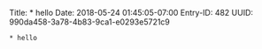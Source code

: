 Title: * hello
Date: 2018-05-24 01:45:05-07:00
Entry-ID: 482
UUID: 990da458-3a78-4b83-9ca1-e0293e5721c9

`* hello`